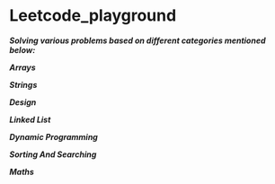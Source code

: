# Leetcode_playground

***Solving various problems based on different categories mentioned below:***


***Arrays***

***Strings***

***Design***

***Linked List***

***Dynamic Programming***

***Sorting And Searching***

***Maths***


